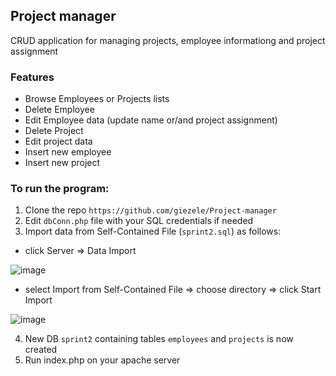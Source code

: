## Project manager
CRUD application for managing projects, employee informationg and project assignment

### Features
* Browse Employees or Projects lists
* Delete Employee
* Edit Employee data (update name or/and project assignment)
* Delete Project
* Edit project data
* Insert new employee
* Insert new project


### To run the program:
1. Clone the repo `https://github.com/giezele/Project-manager`
2. Edit `dbConn.php` file with your SQL credentials if needed
3. Import data from Self-Contained File (`sprint2.sql`) as follows:
  - click Server => Data Import 
 
![image](https://user-images.githubusercontent.com/26652268/97728902-c8dc3700-1ada-11eb-9357-b34b5c659c01.png)
  - select Import from Self-Contained File => choose directory => click Start Import 
 
![image](https://user-images.githubusercontent.com/26652268/97730643-cd095400-1adc-11eb-92cc-327086660b1b.png)

4. New DB `sprint2` containing tables  `employees` and `projects` is now created
5. Run index.php on your apache server
